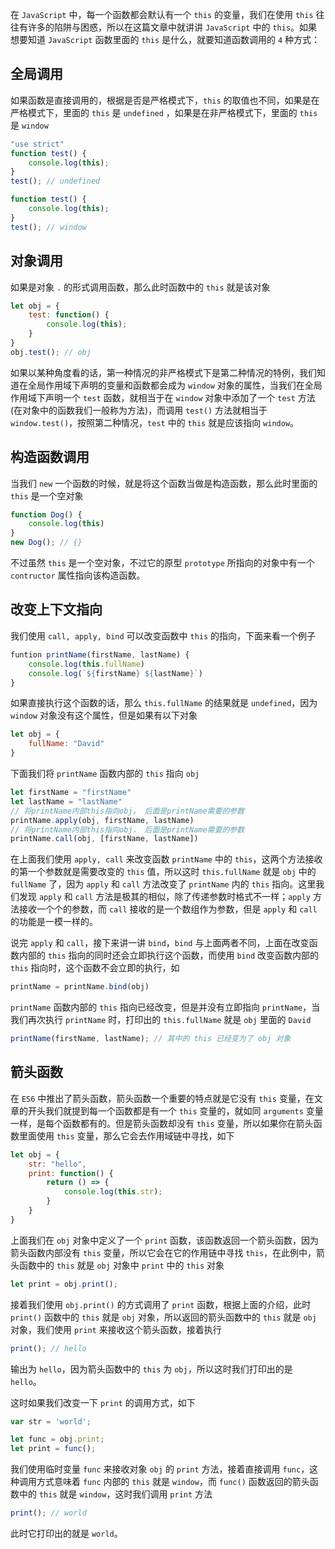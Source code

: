 在 `JavaScript` 中，每一个函数都会默认有一个 `this` 的变量，我们在使用 `this` 往往有许多的陷阱与困惑，所以在这篇文章中就讲讲 `JavaScript` 中的 `this`。如果想要知道 `JavaScript` 函数里面的 `this` 是什么，就要知道函数调用的 `4` 种方式：

## 全局调用

如果函数是直接调用的，根据是否是严格模式下，`this` 的取值也不同，如果是在严格模式下，里面的 `this` 是 `undefined` ，如果是在非严格模式下，里面的 `this` 是 `window`

```javascript
"use strict"
function test() {
    console.log(this); 
}
test(); // undefined
```

```javascript
function test() {
    console.log(this); 
}
test(); // window
```

## 对象调用

如果是对象 `.` 的形式调用函数，那么此时函数中的 `this` 就是该对象

```javascript
let obj = {
    test: function() {
        console.log(this);
    }
}
obj.test(); // obj
```

如果以某种角度看的话，第一种情况的非严格模式下是第二种情况的特例，我们知道在全局作用域下声明的变量和函数都会成为 `window` 对象的属性，当我们在全局作用域下声明一个 `test` 函数，就相当于在 `window` 对象中添加了一个 `test` 方法(在对象中的函数我们一般称为方法)，而调用 `test()` 方法就相当于 `window.test()`，按照第二种情况，`test` 中的 `this` 就是应该指向 `window`。

## 构造函数调用

当我们 `new` 一个函数的时候，就是将这个函数当做是构造函数，那么此时里面的 `this` 是一个空对象

```javascript
function Dog() {
    console.log(this)
}
new Dog(); // {}
```

不过虽然 `this` 是一个空对象，不过它的原型 `prototype` 所指向的对象中有一个 `contructor` 属性指向该构造函数。

## 改变上下文指向

我们使用 `call, apply, bind` 可以改变函数中 `this` 的指向，下面来看一个例子

```javascript
funtion printName(firstName, lastName) {
    console.log(this.fullName)
    console.log(`${firstName} ${lastName}`)
}
```

如果直接执行这个函数的话，那么 `this.fullName` 的结果就是 `undefined`，因为 `window` 对象没有这个属性，但是如果有以下对象

```javascript
let obj = {
    fullName: "David"
}
```

下面我们将 `printName` 函数内部的 `this` 指向 `obj`

```javascript
let firstName = "firstName"
let lastName = "lastName"
// 将printName内部this指向obj， 后面是printName需要的参数
printName.apply(obj, firstName, lastName) 
// 将printName内部this指向obj， 后面是printName需要的参数
printName.call(obj, [firstName, lastName])
```

在上面我们使用 `apply, call` 来改变函数 `printName` 中的 `this`，这两个方法接收的第一个参数就是需要改变的 `this` 值，所以这时 `this.fullName` 就是 `obj` 中的 `fullName` 了，因为 `apply` 和 `call` 方法改变了 `printName` 内的 `this` 指向。这里我们发现 `apply` 和 `call` 方法是极其的相似，除了传递参数时格式不一样；`apply` 方法接收一个个的参数，而 `call` 接收的是一个数组作为参数，但是 `apply` 和 `call` 的功能是一模一样的。

说完 `apply` 和 `call`，接下来讲一讲 `bind`，`bind` 与上面两者不同，上面在改变函数内部的 `this` 指向的同时还会立即执行这个函数，而使用 `bind` 改变函数内部的 `this` 指向时，这个函数不会立即的执行，如

```javascript
printName = printName.bind(obj)
```

`printName` 函数内部的 `this` 指向已经改变，但是并没有立即指向 `printName`，当我们再次执行 `printName` 时，打印出的 `this.fullName` 就是 `obj` 里面的 `David`

```javascript
printName(firstName, lastName); // 其中的 this 已经变为了 obj 对象
```

## 箭头函数

在 `ES6` 中推出了箭头函数，箭头函数一个重要的特点就是它没有 `this` 变量，在文章的开头我们就提到每一个函数都是有一个 `this` 变量的，就如同 `arguments` 变量一样，是每个函数都有的。但是箭头函数却没有 `this` 变量，所以如果你在箭头函数里面使用 `this` 变量，那么它会去作用域链中寻找，如下

```javascript
let obj = {
    str: "hello",
    print: function() {
        return () => {
            console.log(this.str);
        }
    }
}
```

上面我们在 `obj` 对象中定义了一个 `print` 函数，该函数返回一个箭头函数，因为箭头函数内部没有 `this` 变量，所以它会在它的作用链中寻找 `this`，在此例中，箭头函数中的 `this` 就是 `obj` 对象中 `print` 中的 `this` 对象

```javascript
let print = obj.print();
```

接着我们使用 `obj.print()` 的方式调用了 `print` 函数，根据上面的介绍，此时 `print()` 函数中的 `this` 就是 `obj` 对象，所以返回的箭头函数中的 `this` 就是 `obj` 对象，我们使用 `print` 来接收这个箭头函数，接着执行

```javascript
print(); // hello
```

输出为 `hello`，因为箭头函数中的 `this` 为 `obj`，所以这时我们打印出的是 `hello`。

这时如果我们改变一下 `print` 的调用方式，如下

```javascript
var str = 'world';

let func = obj.print;
let print = func();
```

我们使用临时变量 `func` 来接收对象 `obj` 的 `print` 方法，接着直接调用 `func`，这种调用方式意味着 `func` 内部的 `this` 就是 `window`，而 `func()` 函数返回的箭头函数中的 `this` 就是 `window`，这时我们调用 `print` 方法

```javascript
print(); // world
```

此时它打印出的就是 `world`。



<Disqus />